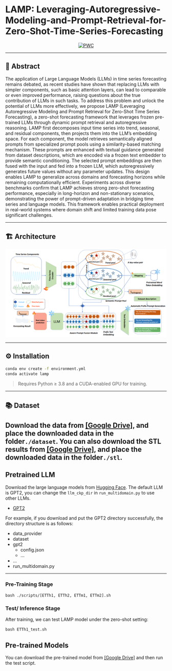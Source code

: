 # LAMP: Leveraging-Autoregressive-Modeling-and-Prompt-Retrieval-for-Zero-Shot-Time-Series-Forecasting

<div align="center">

<!-- [![PWC](https://img.shields.io/badge/PDF-blue)]()
[![PWC](https://img.shields.io/badge/Supp-7DCBFF)]()
[![PWC](https://img.shields.io/badge/ArXiv-b31b1b)]() -->
[![PWC](https://img.shields.io/badge/Project%20Page-0047ab)](https://nycu-acm.github.io/LAMP-Leveraging-Autoregressive-Modeling-and-Prompt-Retrieval-for-Zero-Shot-Time-Series-Forecasting/website/)
<!-- [![PWC](https://img.shields.io/badge/Presentation-ff0000)]() -->
<!-- [![PWC](https://img.shields.io/badge/Bibtex-CB8CEA)](#citation) -->

</div>

---

## 🧪 Abstract

The application of Large Language Models (LLMs) in time series forecasting remains debated, as recent studies have shown that replacing LLMs with simpler components, such as basic attention layers, can lead to comparable or even improved performance, raising questions about the true contribution of LLMs in such tasks. To address this problem and unlock the potential of LLMs more effectively, we propose LAMP (Leveraging Autoregressive Modeling and Prompt Retrieval for Zero-Shot Time Series Forecasting), a zero-shot forecasting framework that leverages frozen pre-trained LLMs through dynamic prompt retrieval and autoregressive reasoning. LAMP first decomposes input time series into trend, seasonal, and residual components, then projects them into the LLM’s embedding space. For each component, the model retrieves semantically aligned prompts from specialized prompt pools using a similarity-based matching mechanism. These prompts are enhanced with textual guidance generated from dataset descriptions, which are encoded via a frozen text embedder to provide semantic conditioning. The selected prompt embeddings are then fused with the input and fed into a frozen LLM, which autoregressively generates future values without any parameter updates. This design enables LAMP to generalize across domains and forecasting horizons while remaining computationally efficient. Experiments across diverse benchmarks confirm that LAMP achieves strong zero-shot forecasting performance, especially in long-horizon and non-stationary scenarios, demonstrating the power of prompt-driven adaptation in bridging time series and language models. This framework enables practical deployment in real-world systems where domain shift and limited training data pose significant challenges.

---

## 🏗️ Architecture

<p align="center">
  <img src="/website/assets/img/Fig2.png" alt="LAMP Architecture" width="820">
</p>

---

## ⚙️ Installation

```bash
conda env create -f environment.yml
conda activate lamp
```

> Requires Python ≥ 3.8 and a CUDA-enabled GPU for training.

---

## 📚 Dataset
   Download the data from [[Google Drive]](https://drive.google.com/file/d/1Q7mcEXlSwvv6WFzaDKxK6hH9DrbQeKn1/view?usp=sharing), and place the downloaded data in the folder`./dataset`. You can also download the STL results from [[Google Drive]](https://drive.google.com/file/d/1ho3EvABbr0chitKcJtP0kM-MDt1PE25p/view?usp=sharing), and place the downloaded data in the folder`./stl`.
---

## Pretrained LLM 

Download the large language models from [Hugging Face](https://huggingface.co/). The default LLM is GPT2, you can change the `llm_ckp_dir` in `run_multidomain.py` to use other LLMs.
   * [GPT2](https://huggingface.co/openai-community/gpt2)

For example, if you download and put the GPT2 directory successfully, the directory structure is as follows:
   - data_provider
   - dataset
   - gpt2
     - config.json
     - ...
   - ...
   - run_multidomain.py
---

### Pre-Training Stage
```
bash ./scripts/[ETTh1, ETTh2, ETTm1, ETTm2].sh
```

### Test/ Inference Stage

After training, we can test LAMP model under the zero-shot setting:

```
bash ETTh1_test.sh
```

## Pre-trained Models

You can download the pre-trained model from [[Google Drive]](https://drive.google.com/file/d/1xJKOXguoA0d2Qy6-D3pEGd2qd3Xq5SgH/view?usp=sharing) and then run the test script.



